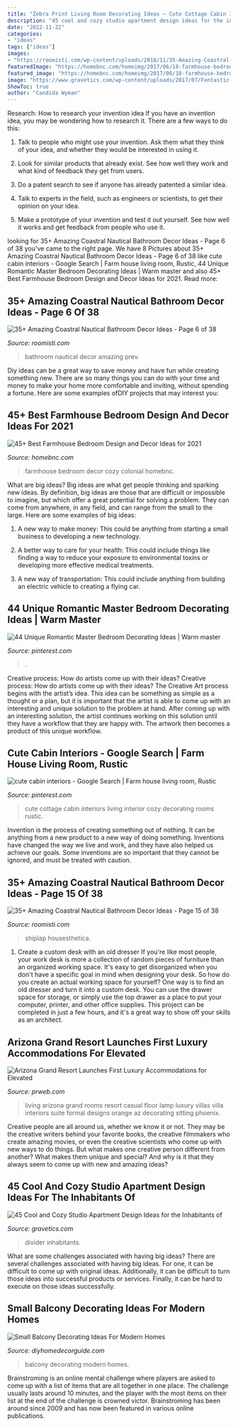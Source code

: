 ```yaml
---
title: "Zebra Print Living Room Decorating Ideas ~ Cute Cottage Cabin Interiors Living Interior Cozy Decorating Rooms Rustic"
description: "45 cool and cozy studio apartment design ideas for the inhabitants of"
date: "2022-11-22"
categories:
- "ideas"
tags: ["ideas"]
images:
- "https://roomisti.com/wp-content/uploads/2018/11/35-Amazing-Coastral-Nautical-Bathroom-Decor-Ideas-15-640x960.jpg"
featuredImage: "https://homebnc.com/homeimg/2017/06/18-farmhouse-bedroom-design-decor-ideas-homebnc.jpg"
featured_image: "https://homebnc.com/homeimg/2017/06/18-farmhouse-bedroom-design-decor-ideas-homebnc.jpg"
image: "https://www.gravetics.com/wp-content/uploads/2017/07/Fantastic-Studio-Apartments-With-Divider.jpg"
ShowToc: true
author: "Candida Wyman"
---
```



Research: How to research your invention idea
If you have an invention idea, you may be wondering how to research it. There are a few ways to do this:
1. Talk to people who might use your invention. Ask them what they think of your idea, and whether they would be interested in using it.

2. Look for similar products that already exist. See how well they work and what kind of feedback they get from users.

3. Do a patent search to see if anyone has already patented a similar idea.

4. Talk to experts in the field, such as engineers or scientists, to get their opinion on your idea.

5. Make a prototype of your invention and test it out yourself. See how well it works and get feedback from people who use it.

	

		
looking for 35+ Amazing Coastral Nautical Bathroom Decor Ideas - Page 6 of 38 you've came to the right page. We have 8 Pictures about 35+ Amazing Coastral Nautical Bathroom Decor Ideas - Page 6 of 38 like cute cabin interiors - Google Search | Farm house living room, Rustic, 44 Unique Romantic Master Bedroom Decorating Ideas | Warm master and also 45+ Best Farmhouse Bedroom Design and Decor Ideas for 2021. Read more:
		
    
## 35+ Amazing Coastral Nautical Bathroom Decor Ideas - Page 6 Of 38

<img loading=lazy src="https://roomisti.com/wp-content/uploads/2018/11/35-Amazing-Coastral-Nautical-Bathroom-Decor-Ideas-06.jpg" onerror="this.onerror=null;this.src='https://tse4.mm.bing.net/th?id=OIP.qaAt-frZv3-H1WF26dE36wHaLH&amp;pid=15.1';" alt="35+ Amazing Coastral Nautical Bathroom Decor Ideas - Page 6 of 38">

_Source: roomisti.com_

>bathroom nautical decor amazing prev. 

	

Diy ideas can be a great way to save money and have fun while creating something new. There are so many things you can do with your time and money to make your home more comfortable and inviting, without spending a fortune. Here are some examples ofDIY projects that may interest you: 

    
## 45+ Best Farmhouse Bedroom Design And Decor Ideas For 2021

<img loading=lazy src="https://homebnc.com/homeimg/2017/06/18-farmhouse-bedroom-design-decor-ideas-homebnc.jpg" onerror="this.onerror=null;this.src='https://tse3.mm.bing.net/th?id=OIP.bkVOWhLBws96Q2cVmJF3QwHaJ4&amp;pid=15.1';" alt="45+ Best Farmhouse Bedroom Design and Decor Ideas for 2021">

_Source: homebnc.com_

>farmhouse bedroom decor cozy colonial homebnc. 

	

What are big ideas?
Big ideas are what get people thinking and sparking new ideas. By definition, big ideas are those that are difficult or impossible to imagine, but which offer a great potential for solving a problem. They can come from anywhere, in any field, and can range from the small to the large. Here are some examples of big ideas:
1. A new way to make money: This could be anything from starting a small business to developing a new technology.

2. A better way to care for your health: This could include things like finding a way to reduce your exposure to environmental toxins or developing more effective medical treatments.

3. A new way of transportation: This could include anything from building an electric vehicle to creating a flying car.


    
## 44 Unique Romantic Master Bedroom Decorating Ideas | Warm Master

<img loading=lazy src="https://i.pinimg.com/736x/52/9b/a4/529ba4bf994b66939498d6b1911dbd87.jpg" onerror="this.onerror=null;this.src='https://tse2.mm.bing.net/th?id=OIP.W2KTJ8jDg0Gw6c0_fP_A_gHaOX&amp;pid=15.1';" alt="44 Unique Romantic Master Bedroom Decorating Ideas | Warm master">

_Source: pinterest.com_

>. 

	

Creative process: How do artists come up with their ideas?
Creative process: How do artists come up with their ideas?
The Creative Art process begins with the artist’s idea. This idea can be something as simple as a thought or a plan, but it is important that the artist is able to come up with an interesting and unique solution to the problem at hand. After coming up with an interesting solution, the artist continues working on this solution until they have a workflow that they are happy with. The artwork then becomes a product of this unique workflow.

    
## Cute Cabin Interiors - Google Search | Farm House Living Room, Rustic

<img loading=lazy src="https://i.pinimg.com/originals/4a/e0/f5/4ae0f53491bc7b3e397a0fb6b8da7b57.jpg" onerror="this.onerror=null;this.src='https://tse1.mm.bing.net/th?id=OIP.pI8kXKmln8D2IVFd6VnmYgHaJ-&amp;pid=15.1';" alt="cute cabin interiors - Google Search | Farm house living room, Rustic">

_Source: pinterest.com_

>cute cottage cabin interiors living interior cozy decorating rooms rustic. 

	

Invention is the process of creating something out of nothing. It can be anything from a new product to a new way of doing something. Inventions have changed the way we live and work, and they have also helped us achieve our goals. Some inventions are so important that they cannot be ignored, and must be treated with caution.

    
## 35+ Amazing Coastral Nautical Bathroom Decor Ideas - Page 15 Of 38

<img loading=lazy src="https://roomisti.com/wp-content/uploads/2018/11/35-Amazing-Coastral-Nautical-Bathroom-Decor-Ideas-15-640x960.jpg" onerror="this.onerror=null;this.src='https://tse1.mm.bing.net/th?id=OIP.ZFch9VfFhDSxaC85m_8MhQHaLH&amp;pid=15.1';" alt="35+ Amazing Coastral Nautical Bathroom Decor Ideas - Page 15 of 38">

_Source: roomisti.com_

>shiplap housesthetica. 

	

1. Create a custom desk with an old dresser
If you're like most people, your work desk is more a collection of random pieces of furniture than an organized working space. It's easy to get disorganized when you don't have a specific goal in mind when designing your desk. So how do you create an actual working space for yourself? One way is to find an old dresser and turn it into a custom desk. You can use the drawer space for storage, or simply use the top drawer as a place to put your computer, printer, and other office supplies. This project can be completed in just a few hours, and it's a great way to show off your skills as an architect.

    
## Arizona Grand Resort Launches First Luxury Accommodations For Elevated

<img loading=lazy src="http://ww1.prweb.com/prfiles/2009/01/27/965654/living01.JPG" onerror="this.onerror=null;this.src='https://tse1.mm.bing.net/th?id=OIP.3O401BlVUOgaX2J2RjV2iQHaFC&amp;pid=15.1';" alt="Arizona Grand Resort Launches First Luxury Accommodations for Elevated">

_Source: prweb.com_

>living arizona grand rooms resort casual floor lamp luxury villas villa interiors suite formal designs orange az decorating sitting phoenix. 

	

Creative people are all around us, whether we know it or not. They may be the creative writers behind your favorite books, the creative filmmakers who create amazing movies, or even the creative scientists who come up with new ways to do things. But what makes one creative person different from another? What makes them unique and special? And why is it that they always seem to come up with new and amazing ideas?

    
## 45 Cool And Cozy Studio Apartment Design Ideas For The Inhabitants Of

<img loading=lazy src="https://www.gravetics.com/wp-content/uploads/2017/07/Fantastic-Studio-Apartments-With-Divider.jpg" onerror="this.onerror=null;this.src='https://tse3.mm.bing.net/th?id=OIP.migqSEJ6ZkzxNx7Q3kdcqAHaJ3&amp;pid=15.1';" alt="45 Cool and Cozy Studio Apartment Design Ideas for the Inhabitants of">

_Source: gravetics.com_

>divider inhabitants. 

	

What are some challenges associated with having big ideas?
There are several challenges associated with having big ideas. For one, it can be difficult to come up with original ideas. Additionally, it can be difficult to turn those ideas into successful products or services. Finally, it can be hard to execute on those ideas successfully.

    
## Small Balcony Decorating Ideas For Modern Homes

<img loading=lazy src="https://diyhomedecorguide.com/wp-content/uploads/2014/07/easy-balcony-decorating-ideas.jpg" onerror="this.onerror=null;this.src='https://tse1.mm.bing.net/th?id=OIP.KFF8D-Rf8nMNH4nao1QAKwHaJ4&amp;pid=15.1';" alt="Small Balcony Decorating Ideas For Modern Homes">

_Source: diyhomedecorguide.com_

>balcony decorating modern homes. 

	

Brainstroming is an online mental challenge where players are asked to come up with a list of items that are all together in one place. The challenge usually lasts around 10 minutes, and the player with the most items on their list at the end of the challenge is crowned victor. Brainstroming has been around since 2009 and has now been featured in various online publications.


